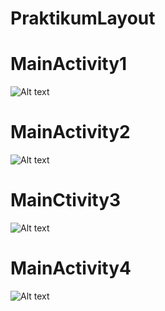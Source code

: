 # PraktikumLayout
# MainActivity1
![Alt text](https://github.com/athallahayudya/PraktikumLayout/blob/edd12a222f262888efe18ce3dff2e7f9b672de8c/PraktikumLayout/WhatsApp%20Image%202022-02-18%20at%2021.25.45.jpeg)
# MainActivity2
![Alt text](https://github.com/athallahayudya/PraktikumLayout/blob/edd12a222f262888efe18ce3dff2e7f9b672de8c/PraktikumLayout/WhatsApp%20Image%202022-02-18%20at%2021.25.45%20(1).jpeg)
# MainCtivity3
![Alt text](https://github.com/athallahayudya/PraktikumLayout/blob/edd12a222f262888efe18ce3dff2e7f9b672de8c/PraktikumLayout/WhatsApp%20Image%202022-02-18%20at%2021.27.07.jpeg)
# MainActivity4
![Alt text](https://github.com/athallahayudya/PraktikumLayout/blob/e6e953812ec06b3acc2853f93ff255d3dbbc64db/PraktikumLayout/WhatsApp%20Image%202022-02-18%20at%2021.25.44.jpeg)
